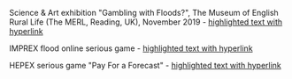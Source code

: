 Science & Art exhibition "Gambling with Floods?", The Museum of English Rural Life (The MERL, Reading, UK), November 2019 - [highlighted text with hyperlink](https://sciartfloods.wordpress.com/2020/05/15/gambling-with-floods/)

IMPREX flood online serious game - [highlighted text with hyperlink](https://www.imprex.arctik.tech)

HEPEX serious game "Pay For a Forecast" - [highlighted text with hyperlink](https://hepex.inrae.fr/the-first-online-hepex-game-try-it-yourself/)

